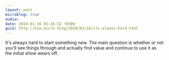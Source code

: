 ```yaml
---
layout: post
microblog: true
audio: 
date: 2018-01-16 05:26:52 +0300
guid: http://kaa.micro.blog/2018/01/16/its-always-hard.html
---
```

It's always hard to start something new. The main question is whether or not you'll see things through and actually find value and continue to use it as the initial shine wears off. 

